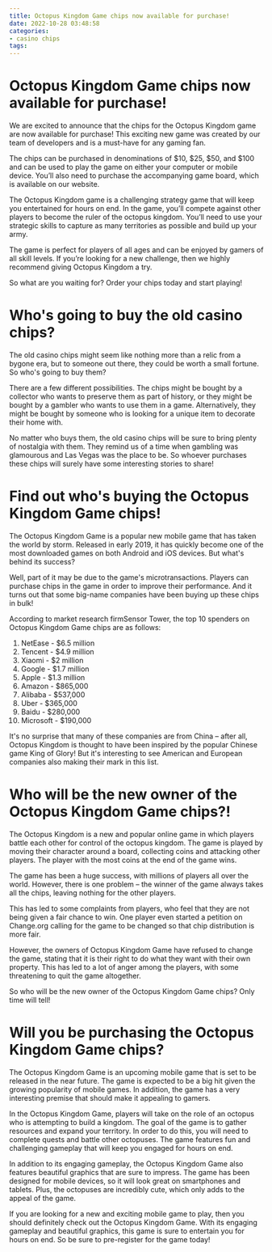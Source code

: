 ```yaml
---
title: Octopus Kingdom Game chips now available for purchase!
date: 2022-10-28 03:48:58
categories:
- casino chips
tags:
---
```



#  Octopus Kingdom Game chips now available for purchase!

We are excited to announce that the chips for the Octopus Kingdom game are now available for purchase! This exciting new game was created by our team of developers and is a must-have for any gaming fan.

The chips can be purchased in denominations of $10, $25, $50, and $100 and can be used to play the game on either your computer or mobile device. You’ll also need to purchase the accompanying game board, which is available on our website.

The Octopus Kingdom game is a challenging strategy game that will keep you entertained for hours on end. In the game, you’ll compete against other players to become the ruler of the octopus kingdom. You’ll need to use your strategic skills to capture as many territories as possible and build up your army.

The game is perfect for players of all ages and can be enjoyed by gamers of all skill levels. If you’re looking for a new challenge, then we highly recommend giving Octopus Kingdom a try.

So what are you waiting for? Order your chips today and start playing!

#  Who's going to buy the old casino chips?

The old casino chips might seem like nothing more than a relic from a bygone era, but to someone out there, they could be worth a small fortune. So who's going to buy them?

There are a few different possibilities. The chips might be bought by a collector who wants to preserve them as part of history, or they might be bought by a gambler who wants to use them in a game. Alternatively, they might be bought by someone who is looking for a unique item to decorate their home with.

No matter who buys them, the old casino chips will be sure to bring plenty of nostalgia with them. They remind us of a time when gambling was glamourous and Las Vegas was the place to be. So whoever purchases these chips will surely have some interesting stories to share!

#  Find out who's buying the Octopus Kingdom Game chips!

The Octopus Kingdom Game is a popular new mobile game that has taken the world by storm. Released in early 2019, it has quickly become one of the most downloaded games on both Android and iOS devices. But what's behind its success?

Well, part of it may be due to the game's microtransactions. Players can purchase chips in the game in order to improve their performance. And it turns out that some big-name companies have been buying up these chips in bulk!

According to market research firmSensor Tower, the top 10 spenders on Octopus Kingdom Game chips are as follows:

1. NetEase - $6.5 million
2. Tencent - $4.9 million
3. Xiaomi - $2 million
4. Google - $1.7 million
5. Apple - $1.3 million
6. Amazon - $865,000
7. Alibaba - $537,000
8. Uber - $365,000
9. Baidu - $280,000
10. Microsoft - $190,000

It's no surprise that many of these companies are from China – after all, Octopus Kingdom is thought to have been inspired by the popular Chinese game King of Glory! But it's interesting to see American and European companies also making their mark in this list.

#  Who will be the new owner of the Octopus Kingdom Game chips?!

The Octopus Kingdom is a new and popular online game in which players battle each other for control of the octopus kingdom. The game is played by moving their character around a board, collecting coins and attacking other players. The player with the most coins at the end of the game wins.

The game has been a huge success, with millions of players all over the world. However, there is one problem – the winner of the game always takes all the chips, leaving nothing for the other players.

This has led to some complaints from players, who feel that they are not being given a fair chance to win. One player even started a petition on Change.org calling for the game to be changed so that chip distribution is more fair.

However, the owners of Octopus Kingdom Game have refused to change the game, stating that it is their right to do what they want with their own property. This has led to a lot of anger among the players, with some threatening to quit the game altogether.

So who will be the new owner of the Octopus Kingdom Game chips? Only time will tell!

#  Will you be purchasing the Octopus Kingdom Game chips?

The Octopus Kingdom Game is an upcoming mobile game that is set to be released in the near future. The game is expected to be a big hit given the growing popularity of mobile games. In addition, the game has a very interesting premise that should make it appealing to gamers.

In the Octopus Kingdom Game, players will take on the role of an octopus who is attempting to build a kingdom. The goal of the game is to gather resources and expand your territory. In order to do this, you will need to complete quests and battle other octopuses. The game features fun and challenging gameplay that will keep you engaged for hours on end.

In addition to its engaging gameplay, the Octopus Kingdom Game also features beautiful graphics that are sure to impress. The game has been designed for mobile devices, so it will look great on smartphones and tablets. Plus, the octopuses are incredibly cute, which only adds to the appeal of the game.

If you are looking for a new and exciting mobile game to play, then you should definitely check out the Octopus Kingdom Game. With its engaging gameplay and beautiful graphics, this game is sure to entertain you for hours on end. So be sure to pre-register for the game today!